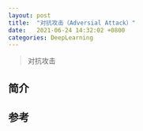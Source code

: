 ```yaml
---
layout: post
title:  "对抗攻击（Adversial Attack）"
date:   2021-06-24 14:32:02 +0800
categories: DeepLearning
---
```


> 对抗攻击

## 简介

## 参考
